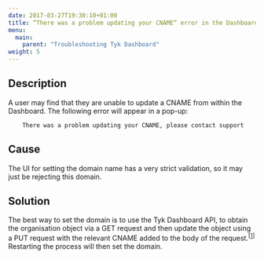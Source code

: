 ```yaml
---
date: 2017-03-27T19:30:10+01:00
title: “There was a problem updating your CNAME“ error in the Dashboard
menu:
  main:
    parent: "Troubleshooting Tyk Dashboard"
weight: 5 
---
```


## Description

A user may find that they are unable to update a CNAME from within the Dashboard. The following error will appear in a pop-up:

```
    There was a problem updating your CNAME, please contact support
```

## Cause

The UI for setting the domain name has a very strict validation, so it may just be rejecting this domain.

## Solution

The best way to set the domain is to use the Tyk Dashboard API, to obtain the organisation object via a GET request and then update the object using a PUT request with the relevant CNAME added to the body of the request.<sup>[<a href="/tyk-dashboard-admin-api/organisations/">1</a>]</sup> Restarting the process will then set the domain.
